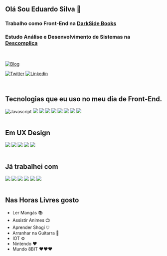 
## Olá Sou Eduardo Silva 🖖  

### Trabalho como Front-End na <a href="https://www.darksidebooks.com.br/" target="_blank">DarkSide Books</a>

### Estudo Análise e Desenvolvimento de Sistemas na <a href="http://descomplica.com.br/" target="_blank">Descomplica</a>

<br />

[![Blog](https://img.shields.io/website-up-down-green-red/http/monip.org.svg)](https://eduardosilvajs.com.br/)

[![Twitter](https://img.shields.io/badge/Instagram-E4405F?style=for-the-badge&logo=instagram&logoColor=white)](https://www.instagram.com/eduardosilvadev/)
[![Linkedin](https://img.shields.io/badge/LinkedIn-0077B5?style=for-the-badge&logo=linkedin&logoColor=white)](https://www.linkedin.com/in/eduardo-silva-537963160/)

<br />

## Tecnologias que eu uso no meu dia de Front-End.

<div style="display: block;">
  <img src="https://img.shields.io/badge/JavaScript-F7DF1E?style=for-the-badge&logo=javascript&logoColor=black" alt="Javascript"/>
  <img src="https://img.shields.io/badge/typescript-%23007ACC.svg?style=for-the-badge&logo=typescript&logoColor=white"/>
  <img src="https://img.shields.io/badge/React-20232A?style=for-the-badge&logo=react&logoColor=61DAFB"/>
  <img src="https://img.shields.io/badge/Next-black?style=for-the-badge&logo=next.js&logoColor=white"/>
  <img src="https://img.shields.io/badge/html5-%23E34F26.svg?style=for-the-badge&logo=html5&logoColor=white"/>
  <img src="https://img.shields.io/badge/css3-%231572B6.svg?style=for-the-badge&logo=css3&logoColor=white"/>
  <img src="https://img.shields.io/badge/SASS-hotpink.svg?style=for-the-badge&logo=SASS&logoColor=whit"/>
  <img src="https://img.shields.io/badge/styled--components-DB7093?style=for-the-badge&logo=styled-components&logoColor=white"/>
   <img src="https://img.shields.io/badge/firebase-ffca28?style=for-the-badge&logo=firebase&logoColor=black"/>
  
</div>
<br />

## Em UX Design


<div style="display: block;">

  <img src="https://img.shields.io/badge/--F24E1E?logo=figma&logoColor=ffffff"/>
  <img src="https://aleen42.github.io/badges/src/photoshop.svg"/>
  <img src="https://aleen42.github.io/badges/src/illustrator.svg"/>
  <img src="https://aleen42.github.io/badges/src/after_effects.svg"/>
  <img src="https://aleen42.github.io/badges/src/premiere.svg"/>
  
</div>


<br />

## Já trabalhei com

<div style="display: block;">
  <img src="https://img.shields.io/badge/Vue.js-35495E?style=for-the-badge&logo=vue.js&logoColor=4FC08D"/>
  <img src="https://img.shields.io/badge/WordPress-%23117AC9.svg?style=for-the-badge&logo=WordPress&logoColor=white"/>
  <img src="https://img.shields.io/badge/GULP-%23CF4647.svg?style=for-the-badge&logo=gulp&logoColor=white"/>
  <img src="https://img.shields.io/badge/Gatsby-%23663399.svg?style=for-the-badge&logo=gatsby&logoColor=white"/>
  <img src="https://img.shields.io/badge/bootstrap-%23563D7C.svg?style=for-the-badge&logo=bootstrap&logoColor=whitee"/>
   <img src="https://img.shields.io/badge/jquery-%230769AD.svg?style=for-the-badge&logo=jquery&logoColor=white"/>
</div>

<br />


## Nas Horas Livres gosto

- Ler Mangás 📚
- Assistir Animes 📺
- Aprender Shogi ⛉
- Arranhar na Guitarra 🎸
- IOT ⚙️
- Nintendo ❤️
- Mundo 8BIT ❤️❤️❤️
